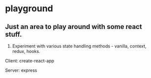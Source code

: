# playground

## Just an area to play around with some react stuff.

1. Experiment with various state handling methods - vanilla, context, redux, hooks.   

Client: create-react-app 

Server: express 

